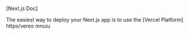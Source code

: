 
[Next.js Doc] 
  
The easiest way to deploy your Next.js app is to use the [Vercel Platform] https/vereo mnuiu
